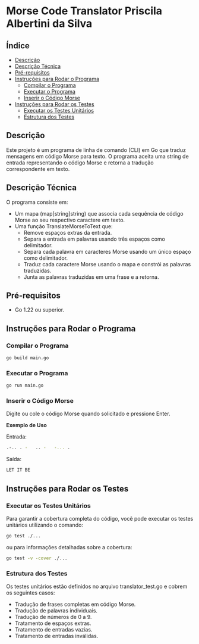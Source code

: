 # Morse Code Translator Priscila Albertini da Silva

## Índice
- [Descrição](#descrição)
- [Descrição Técnica](#descrição-técnica)
- [Pré-requisitos](#pré-requisitos)
- [Instruções para Rodar o Programa](#instruções-para-rodar-o-programa)
  - [Compilar o Programa](#compilar-o-programa)
  - [Executar o Programa](#executar-o-programa)
  - [Inserir o Código Morse](#inserir-o-código-morse)
- [Instruções para Rodar os Testes](#instruções-para-rodar-os-testes)
  - [Executar os Testes Unitários](#executar-os-testes-unitários)
  - [Estrutura dos Testes](#estrutura-dos-testes)

## Descrição
Este projeto é um programa de linha de comando (CLI) em Go que traduz mensagens em código Morse para texto. O programa aceita uma string de entrada representando o código Morse e retorna a tradução correspondente em texto.

## Descrição Técnica
O programa consiste em:

- Um mapa (map[string]string) que associa cada sequência de código Morse ao seu respectivo caractere em texto.
- Uma função TranslateMorseToText que:
    - Remove espaços extras da entrada.
    - Separa a entrada em palavras usando três espaços como delimitador.
    - Separa cada palavra em caracteres Morse usando um único espaço como delimitador.
    - Traduz cada caractere Morse usando o mapa e constrói as palavras traduzidas.
    - Junta as palavras traduzidas em uma frase e a retorna.

## Pré-requisitos

- Go 1.22 ou superior.

## Instruções para Rodar o Programa

### Compilar o Programa

``` sh
go build main.go
```

### Executar o Programa

```sh
go run main.go
```

### Inserir o Código Morse
Digite ou cole o código Morse quando solicitado e pressione Enter.

**Exemplo de Uso**

Entrada:

```sh
.-.. . -   .. -   -... .
```	

Saída:

```sh
LET IT BE
``` 

## Instruções para Rodar os Testes

### Executar os Testes Unitários

Para garantir a cobertura completa do código, você pode executar os testes unitários utilizando o comando:

```sh
go test ./...
```

ou para informações detalhadas sobre a cobertura:

```sh
go test -v -cover ./...
```

### Estrutura dos Testes

Os testes unitários estão definidos no arquivo translator_test.go e cobrem os seguintes casos:

- Tradução de frases completas em código Morse.
- Tradução de palavras individuais.
- Tradução de números de 0 a 9.
- Tratamento de espaços extras.
- Tratamento de entradas vazias.
- Tratamento de entradas inválidas.